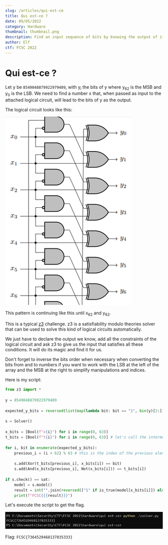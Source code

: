 ```yaml
---
slug: /articles/qui-est-ce
title: Qui est-ce ?
date: 09/05/2022
category: Hardware
thumbnail: thumbnail.png
description: Find an input sequence of bits by knowing the output of it through a logical circuit.
author: Elf
ctf: FCSC 2022
---
```


# Qui est-ce ?

Let y be `8549048879922979409`, with y<sub>i</sub> the bits of y where y<sub>62</sub> is the MSB and y<sub>0</sub> is the LSB. We need to find a number x that, when passed as input to the attached logical circuit, will lead to the bits of y as the output.

The logical circuit looks like this:

![](circuit.png)

This pattern is continuing like this until x<sub>62</sub> and y<sub>62</sub>.

This is a typical [z3](https://github.com/Z3Prover/z3) challenge. z3 is a satisfiability modulo theories solver that can be used to solve this kind of logical circuits automatically.

We just have to declare the output we know, add all the constraints of the logical circuit and ask z3 to give us the input that satisfies all these conditions. It will do its magic and find it for us.

Don't forget to inverse the bits order when necessary when converting the bits from and to numbers if you want to work with the LSB at the left of the array and the MSB at the right to simplify manipulations and indices.

Here is my script:

```py
from z3 import *

y = 8549048879922979409

expected_y_bits = reversed(list(map(lambda bit: bit == "1", bin(y)[2:]))) # y0 should be the LSB and y62 the MSB, so we reverse the bits to have them sorted by index

s = Solver()

x_bits = [Bool(f"x{i}") for i in range(0, 63)]
t_bits = [Bool(f"t{i}") for i in range(0, 63)] # let's call the intermediary gates state t (t for tmp)

for i, bit in enumerate(expected_y_bits):
    previous_i = (i + 62) % 63 # this is the index of the previous element in a modulo 62 cycle

    s.add(Xor(t_bits[previous_i], x_bits[i]) == bit)
    s.add(And(x_bits[previous_i], Not(x_bits[i])) == t_bits[i])

if s.check() == sat:
    model = s.model()
    result = int("".join(reversed(["1" if is_true(model[x_bits[i]]) else "0" for i in range(0, 63)])), 2) # we reverse back the bits before converting to decimal to make x0 the LSB and x62 the MSB as it should be
    print(f"FCSC{{{result}}}")
```

Let's execute the script to get the flag.

![](flag.png)

Flag: `FCSC{7364529468137835333}`